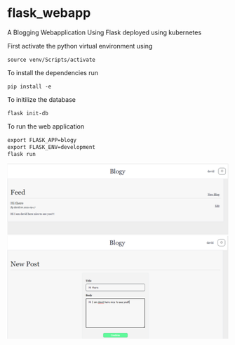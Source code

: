# flask_webapp
A Blogging Webapplication Using Flask deployed using kubernetes

First activate the python virtual environment using
```
source venv/Scripts/activate
```
To install the dependencies run
```
pip install -e
```

To initilize the database
```
flask init-db
```

To run the web application
```
export FLASK_APP=blogy
export FLASK_ENV=development
flask run
```

![](https://github.com/raj911tx/flask_webapp/blob/master/feed.PNG)
![](https://github.com/raj911tx/flask_webapp/blob/master/post.PNG)
